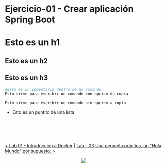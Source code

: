 # Ejercicio-01 - Crear aplicación Spring Boot

# Esto es un h1

## Esto es un h2

## Esto es un h3

```sh
#Esto es un comentario dentro de un comando
Esto sirve para escribir un comando con opcion de copia
```

`Esto sirve para escribir un comando sin opcion a copia`

-   Esto es un puntito de una lista

<br/>
  <p align="center">
    <img src="">
  </p>
<br/>


[< Lab 01 - Introducción a Docker](../lab-01/) | [ Lab - 03 Una pequeña práctica, un "Hola Mundo" por supuesto. >](../lab-03)
<p align="center">
    <img src="../resources/header.png">
</p>
